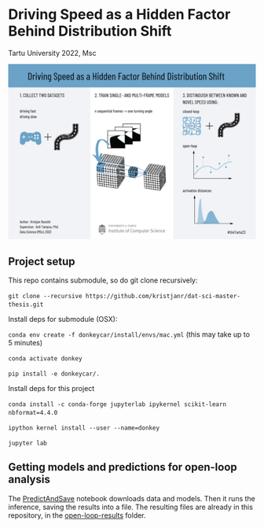 
# Driving Speed as a Hidden Factor Behind Distribution Shift
Tartu University 2022, Msc

![](visualabstract.png)

## Project setup
This repo contains submodule, so do git clone recursively:

`git clone --recursive https://github.com/kristjanr/dat-sci-master-thesis.git`


Install deps for submodule (OSX):

`conda env create -f donkeycar/install/envs/mac.yml` (this may take up to 5 minutes)

`conda activate donkey`

`pip install -e donkeycar/.`


Install deps for this project

`conda install -c conda-forge jupyterlab ipykernel scikit-learn nbformat=4.4.0`

`ipython kernel install --user --name=donkey`

`jupyter lab`

## Getting models and predictions for open-loop analysis

The [PredictAndSave](https://github.com/kristjanr/dat-sci-master-thesis/blob/master/PredictAndSave.ipynb) notebook downloads data and models. Then it runs the inference, saving the results into a file.
The resulting files are already in this repository, in the [open-loop-results](https://github.com/kristjanr/dat-sci-master-thesis/tree/master/open-loop-results) folder.



